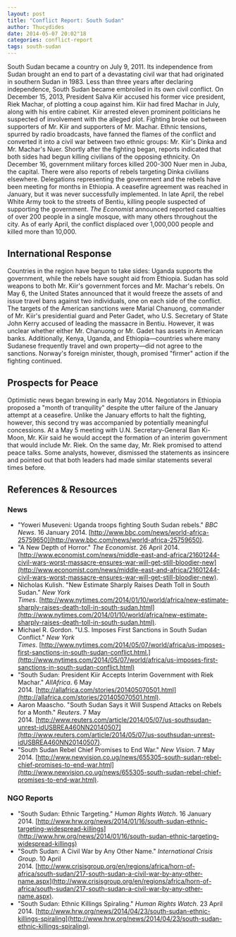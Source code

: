 ```yaml
---
layout: post
title: "Conflict Report: South Sudan"
author: Thucydides
date: 2014-05-07 20:02"18
categories: conflict-report
tags: south-sudan
---
```


South Sudan became a country on July 9, 2011. Its independence from Sudan brought an end to part of a devastating civil war that had originated in southern Sudan in 1983. Less than three years after declaring independence, South Sudan became embroiled in its own civil conflict. On December 15, 2013, President Salva Kiir accused his former vice president, Riek Machar, of plotting a coup against him. Kiir had fired Machar in July, along with his entire cabinet. Kiir arrested eleven prominent politicians he suspected of involvement with the alleged plot. Fighting broke out between supporters of Mr. Kiir and supporters of Mr. Machar. Ethnic tensions, spurred by radio broadcasts, have fanned the flames of the conflict and converted it into a civil war between two ethnic groups: Mr. Kiir's Dinka and Mr. Machar's Nuer. Shortly after the fighting began, reports indicated that both sides had begun killing civilians of the opposing ethnicity. On December 16, government military forces killed 200-300 Nuer men in Juba, the capital. There were also reports of rebels targeting Dinka civilians elsewhere. Delegations representing the government and the rebels have been meeting for months in Ethiopia. A ceasefire agreement was reached in January, but it was never successfully implemented. In late April, the rebel White Army took to the streets of Bentiu, killing people suspected of supporting the government. _The Economist_ announced reported casualties of over 200 people in a single mosque, with many others throughout the city. As of early April, the conflict displaced over 1,000,000 people and killed more than 10,000.

## International Response

Countries in the region have begun to take sides: Uganda supports the government, while the rebels have sought aid from Ethiopia. Sudan has sold weapons to both Mr. Kiir's government forces and Mr. Machar's rebels. On May 6, the United States announced that it would freeze the assets of and issue travel bans against two individuals, one on each side of the conflict. The targets of the American sanctions were Marial Chanuong, commander of Mr. Kiir's presidential guard and Peter Gadet, who U.S. Secretary of State John Kerry accused of leading the massacre in Bentiu. However, it was unclear whether either Mr. Chanuong or Mr. Gadet has assets in American banks. Additionally, Kenya, Uganda, and Ethiopia—countries where many Sudanese frequently travel and own property—did not agree to the sanctions. Norway's foreign minister, though, promised "firmer" action if the fighting continued.

## Prospects for Peace

Optimistic news began brewing in early May 2014\. Negotiators in Ethiopia proposed a "month of tranquility" despite the utter failure of the January attempt at a ceasefire. Unlike the January efforts to halt the fighting, however, this second try was accompanied by potentially meaningful concessions. At a May 5 meeting with U.N. Secretary-General Ban Ki-Moon, Mr. Kiir said he would accept the formation of an interim government that would include Mr. Riek. On the same day, Mr. Riek promised to attend peace talks. Some analysts, however, dismissed the statements as insincere and pointed out that both leaders had made similar statements several times before.

## References & Resources

### News

 * "Yoweri Museveni: Uganda troops fighting South Sudan rebels." _BBC News_. 16 January 2014\. [http://www.bbc.com/news/world-africa-25759650](http://www.bbc.com/news/world-africa-25759650).
 * "A New Depth of Horror." _The Economist_. 26 April 2014. [http://www.economist.com/news/middle-east-and-africa/21601244-civil-wars-worst-massacre-ensures-war-will-get-still-bloodier-new](http://www.economist.com/news/middle-east-and-africa/21601244-civil-wars-worst-massacre-ensures-war-will-get-still-bloodier-new).
  * Nicholas Kulish. "New Estimate Sharply Raises Death Toll in South Sudan." _New York Times_. [http://www.nytimes.com/2014/01/10/world/africa/new-estimate-sharply-raises-death-toll-in-south-sudan.html](http://www.nytimes.com/2014/01/10/world/africa/new-estimate-sharply-raises-death-toll-in-south-sudan.html).
  * Michael R. Gordon. "U.S. Imposes First Sanctions in South Sudan Conflict." _New York Times_. [http://www.nytimes.com/2014/05/07/world/africa/us-imposes-first-sanctions-in-south-sudan-conflict.html.](http://www.nytimes.com/2014/05/07/world/africa/us-imposes-first-sanctions-in-south-sudan-conflict.html)
  * "South Sudan: President Kiir Accepts Interim Government with Riek Machar." _AllAfrica_. 6 May 2014. [http://allafrica.com/stories/201405070501.html](http://allafrica.com/stories/201405070501.html).
  * Aaron Maascho. "South Sudan Says it Will Suspend Attacks on Rebels for a Month." _Reuters_. 7 May 2014. [http://www.reuters.com/article/2014/05/07/us-southsudan-unrest-idUSBREA460NN20140507](http://www.reuters.com/article/2014/05/07/us-southsudan-unrest-idUSBREA460NN20140507).
  * "South Sudan Rebel Chief Promises to End War." _New Vision_. 7 May 2014. [http://www.newvision.co.ug/news/655305-south-sudan-rebel-chief-promises-to-end-war.html](http://www.newvision.co.ug/news/655305-south-sudan-rebel-chief-promises-to-end-war.html).

### NGO Reports

 * "South Sudan: Ethnic Targeting." _Human Rights Watch_. 16 January 2014. [http://www.hrw.org/news/2014/01/16/south-sudan-ethnic-targeting-widespread-killings](http://www.hrw.org/news/2014/01/16/south-sudan-ethnic-targeting-widespread-killings)
 * "South Sudan: A Civil War by Any Other Name." _International Crisis Group_. 10 April 2014. [http://www.crisisgroup.org/en/regions/africa/horn-of-africa/south-sudan/217-south-sudan-a-civil-war-by-any-other-name.aspx](http://www.crisisgroup.org/en/regions/africa/horn-of-africa/south-sudan/217-south-sudan-a-civil-war-by-any-other-name.aspx).
 * "South Sudan: Ethnic Killings Spiraling." _Human Rights Watch_. 23 April 2014. [http://www.hrw.org/news/2014/04/23/south-sudan-ethnic-killings-spiraling](http://www.hrw.org/news/2014/04/23/south-sudan-ethnic-killings-spiraling).
